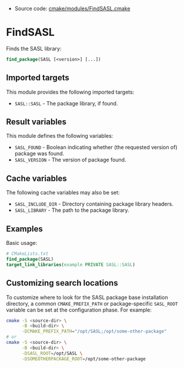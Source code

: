 <!-- This is auto-generated file. -->
* Source code: [cmake/modules/FindSASL.cmake](https://github.com/petk/php-build-system/blob/master/cmake/cmake/modules/FindSASL.cmake)

# FindSASL

Finds the SASL library:

```cmake
find_package(SASL [<version>] [...])
```

## Imported targets

This module provides the following imported targets:

* `SASL::SASL` - The package library, if found.

## Result variables

This module defines the following variables:

* `SASL_FOUND` - Boolean indicating whether (the requested version of) package
  was found.
* `SASL_VERSION` - The version of package found.

## Cache variables

The following cache variables may also be set:

* `SASL_INCLUDE_DIR` - Directory containing package library headers.
* `SASL_LIBRARY` - The path to the package library.

## Examples

Basic usage:

```cmake
# CMakeLists.txt
find_package(SASL)
target_link_libraries(example PRIVATE SASL::SASL)
```

## Customizing search locations

To customize where to look for the SASL package base
installation directory, a common `CMAKE_PREFIX_PATH` or
package-specific `SASL_ROOT` variable can be set at
the configuration phase. For example:

```sh
cmake -S <source-dir> \
      -B <build-dir> \
      -DCMAKE_PREFIX_PATH="/opt/SASL;/opt/some-other-package"
# or
cmake -S <source-dir> \
      -B <build-dir> \
      -DSASL_ROOT=/opt/SASL \
      -DSOMEOTHERPACKAGE_ROOT=/opt/some-other-package
```

